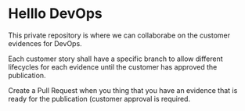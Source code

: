 # Helllo DevOps 

This private repository is where we can collaborabe on the customer evidences for DevOps.

Each customer story shall have a specific branch to allow different lifecycles for each evidence until the customer has approved the publication. 
 
Create a Pull Request when you thing that you have an evidence that is ready for the publication (customer approval is required. 
